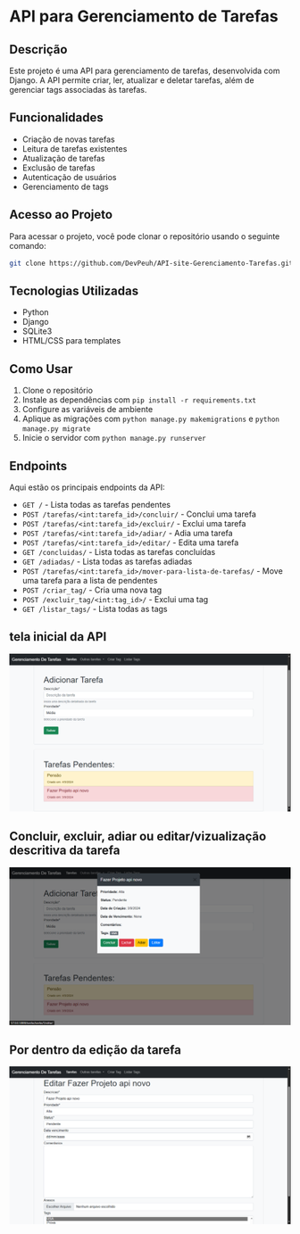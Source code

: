 # API para Gerenciamento de Tarefas

## Descrição
Este projeto é uma API para gerenciamento de tarefas, desenvolvida com Django. A API permite criar, ler, atualizar e deletar tarefas, além de gerenciar tags associadas às tarefas.

## Funcionalidades
- Criação de novas tarefas
- Leitura de tarefas existentes
- Atualização de tarefas
- Exclusão de tarefas
- Autenticação de usuários
- Gerenciamento de tags

## Acesso ao Projeto
Para acessar o projeto, você pode clonar o repositório usando o seguinte comando:
```bash
git clone https://github.com/DevPeuh/API-site-Gerenciamento-Tarefas.git
```

## Tecnologias Utilizadas
- Python
- Django
- SQLite3
- HTML/CSS para templates

## Como Usar
1. Clone o repositório
2. Instale as dependências com `pip install -r requirements.txt`
3. Configure as variáveis de ambiente
4. Aplique as migrações com `python manage.py makemigrations` e `python manage.py migrate`
5. Inicie o servidor com `python manage.py runserver`

## Endpoints
Aqui estão os principais endpoints da API:

- `GET /` - Lista todas as tarefas pendentes
- `POST /tarefas/<int:tarefa_id>/concluir/` - Conclui uma tarefa
- `POST /tarefas/<int:tarefa_id>/excluir/` - Exclui uma tarefa
- `POST /tarefas/<int:tarefa_id>/adiar/` - Adia uma tarefa
- `POST /tarefas/<int:tarefa_id>/editar/` - Edita uma tarefa
- `GET /concluidas/` - Lista todas as tarefas concluídas
- `GET /adiadas/` - Lista todas as tarefas adiadas
- `POST /tarefas/<int:tarefa_id>/mover-para-lista-de-tarefas/` - Move uma tarefa para a lista de pendentes
- `POST /criar_tag/` - Cria uma nova tag
- `POST /excluir_tag/<int:tag_id>/` - Exclui uma tag
- `GET /listar_tags/` - Lista todas as tags

## tela inicial da API
![Tela inicial da API](https://github.com/DevPeuh/API-Gerenciamento-Tarefas/blob/master/img/img-API-1.png?raw=true)
## Concluir, excluir, adiar ou editar/vizualização descritiva da tarefa
![Parte de editar, concluir, adiar ou excluir, também visualização descritiva da tarefa](https://github.com/DevPeuh/API-Gerenciamento-Tarefas/blob/master/img/img-API-2.png?raw=true)
## Por dentro da edição da tarefa
![Por dentro da edição de tarefa](https://github.com/DevPeuh/API-Gerenciamento-Tarefas/blob/master/img/img-API-3.png?raw=true)

